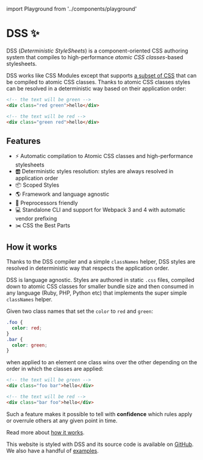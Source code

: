 import Playground from '../components/playground'

# DSS ✨

DSS (_Deterministic StyleSheets_) is a component-oriented CSS authoring system that compiles to high-performance _atomic CSS classes_-based stylesheets.

DSS works like CSS Modules except that supports [a subset of CSS](/supported-css-features) that can be compiled to atomic CSS classes. Thanks to atomic CSS classes styles can be resolved in a deterministic way based on their application order:

```html
<!-- the text will be green -->
<div class="red green">hello</div>

<!-- the text will be red -->
<div class="green red">hello</div>
```

<Playground />

## Features

* ⚡️ Automatic compilation to Atomic CSS classes and high-performance stylesheets
* 🆎 Deterministic styles resolution: styles are always resolved in application order
* 📦 Scoped Styles
* 🌎 Framework and language agnostic
* 🤝 Preprocessors friendly
* 💻 Standalone CLI and support for Webpack 3 and 4 with automatic vendor prefixing
* ✂️ CSS the Best Parts

## How it works

Thanks to the DSS compiler and a simple `classNames` helper, DSS styles are resolved in deterministic way that respects the application order.

DSS is language agnostic. Styles are authored in static `.css` files, compiled down to atomic CSS classes for smaller bundle size and then consumed in any language (Ruby, PHP, Python etc) that implements the super simple `classNames` helper.

Given two class names that set the `color` to `red` and `green`:

```css
.foo {
  color: red;
}
.bar {
  color: green;
}
```

when applied to an element one class wins over the other depending on the order in which the classes are applied:

```html
<!-- the text will be green -->
<div class="foo bar">hello</div>

<!-- the text will be red -->
<div class="bar foo">hello</div>
```

Such a feature makes it possible to tell with **confidence** which rules apply or overrule others at any given point in time.

Read more about [how it works](/how-it-works).

This website is styled with DSS and its source code is available on [GitHub](https://github.com/giuseppeg/dss/tree/master/website). We also have a handful of [examples](https://github.com/giuseppeg/dss/tree/master/examples).
